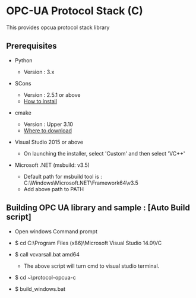 OPC-UA Protocol Stack (C)
================================

This provides opcua protocol stack library

## Prerequisites ##

- Python
  - Version : 3.x

- SCons
  - Version : 2.5.1 or above
  - [How to install](https://scons.org/doc/1.2.0/HTML/scons-user/x166.html)

- cmake
  - Version : Upper 3.10
  - [Where to download](https://cmake.org/download/)

- Visual Studio 2015 or above
  - On launching the installer, select 'Custom' and then select 'VC++'

- Microsoft .NET (msbuild: v3.5)
  - Default path for msbuild tool is : C:\Windows\Microsoft.NET\Framework64\v3.5
  - Add above path to PATH

## Building OPC UA library and sample : [Auto Build script] ##

- Open windows Command prompt

- $ cd C:\Program Files (x86)\Microsoft Visual Studio 14.0\VC

- $ call vcvarsall.bat amd64
  - The above script will turn cmd to visual studio terminal.

- $ cd ~\protocol-opcua-c

- $ build_windows.bat


